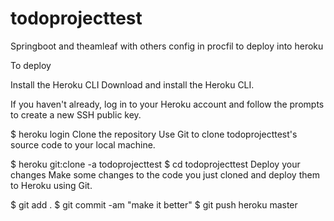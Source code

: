 # todoprojecttest
Springboot and theamleaf with others config in procfil to deploy into heroku

To deploy

Install the Heroku CLI
Download and install the Heroku CLI.

If you haven't already, log in to your Heroku account and follow the prompts to create a new SSH public key.

$ heroku login
Clone the repository
Use Git to clone todoprojecttest's source code to your local machine.

$ heroku git:clone -a todoprojecttest
$ cd todoprojecttest
Deploy your changes
Make some changes to the code you just cloned and deploy them to Heroku using Git.

$ git add .
$ git commit -am "make it better"
$ git push heroku master
